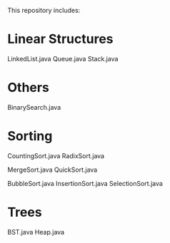 This repository includes:

# Linear Structures
LinkedList.java
Queue.java
Stack.java

# Others
BinarySearch.java

# Sorting

CountingSort.java
RadixSort.java

MergeSort.java
QuickSort.java
 
BubbleSort.java
InsertionSort.java
SelectionSort.java

# Trees
BST.java
Heap.java
